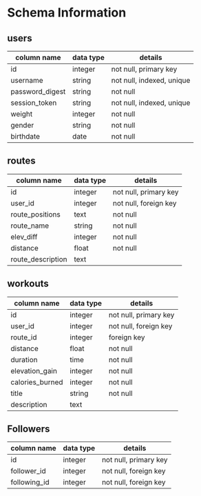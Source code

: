 # Schema Information

## users
column name     | data type | details
----------------|-----------|-----------------------
id              | integer   | not null, primary key
username        | string    | not null, indexed, unique
password_digest | string    | not null
session_token   | string    | not null, indexed, unique
weight          | integer   | not null
gender          | string    | not null
birthdate       | date      | not null


## routes

column name     | data type | details
----------------|-----------|-----------------------
id              | integer   | not null, primary key
user_id         | integer   | not null, foreign key
route_positions | text      | not null
route_name      | string    | not null
elev_diff       | integer   | not null
distance        | float     | not null
route_description| text     |



## workouts

column name     | data type | details
----------------|-----------|-----------------------
id              | integer   | not null, primary key
user_id         | integer   | not null, foreign key
route_id        | integer   | foreign key
distance        | float     | not null
duration        | time      | not null
elevation_gain  | integer   | not null
calories_burned | integer   | not null
title           | string    | not null
description     | text      | 

## Followers

column name     | data type | details
----------------|-----------|-----------------------
id              | integer   | not null, primary key
follower_id     | integer   | not null, foreign key
following_id    | integer   | not null, foreign key
